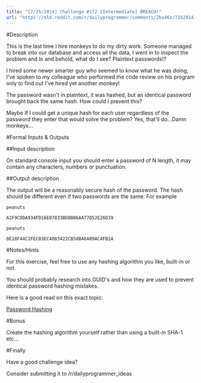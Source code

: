 ```yaml
---
title: "[7/25/2014] Challenge #172 [Intermediate] BREACH!"
url: "https://old.reddit.com/r/dailyprogrammer/comments/2ba46z/7252014_challenge_172_intermediate_breach/"
---
```


#Description

This is the last time I hire monkeys to do my dirty work. Someone managed to break into our database and access all the data, I went in to inspect the problem and lo and behold, what do I see? Plaintext passwords!?

I hired some newer smarter guy who seemed to know what he was doing, I've spoken to my colleague who performed the code review on his program only to find out I've hired yet another monkey!

The password wasn't in plaintext, it was hashed, but an identical password brought back the same hash. How could I prevent this?

Maybe If I could get a unique hash for each user regardless of the password they enter that would solve the problem? Yes, that'll do...Damn monkeys...

#Formal Inputs & Outputs



##Input description

On standard console input you should enter a password of N length, it may contain any characters, numbers or punctuation.


##Output description

The output will be a reasonably secure hash of the password. The hash should be different even if two passwords are the same. For example

    peanuts

    A2F9CDDA934FD16E07833BD8B06AA77D52E26D39

    peanuts

    0E18F44C1FEC03EC4083422CB58BA6A09AC4FB2A

#Notes/Hints

For this exercise, feel free to use any hashing algorithm you like, built-in or not.


You should probably research into GUID's and how they are used to prevent identical password hashing mistakes.


Here is a good read on this exact topic:

[Password Hashing](http://www.codeproject.com/Articles/425150/Beginners-guide-to-a-secure-way-of-storing-passwor)

#Bonus

Create the hashing algorithm yourself rather than using a built-in SHA-1 etc...

#Finally


Have a good challenge idea?

Consider submitting it to /r/dailyprogrammer_ideas